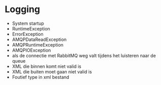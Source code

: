 # Logging

- System startup
- RuntimeException
- ErrorException
- AMQPDataReadException
- AMQPRuntimeException
- AMQPIOException
- als de connectie met RabbitMQ weg valt tijdens het luisteren naar de queue
- XML die binnen komt niet valid is
- XML die buiten moet gaan niet valid is
- Foutief type in xml bestand